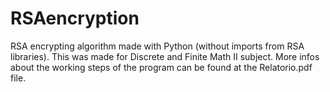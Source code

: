 # RSAencryption
RSA encrypting algorithm made with Python (without imports from RSA libraries). This was made for Discrete and Finite Math II subject.
More infos about the working steps of the program can be found at the Relatorio.pdf file.
